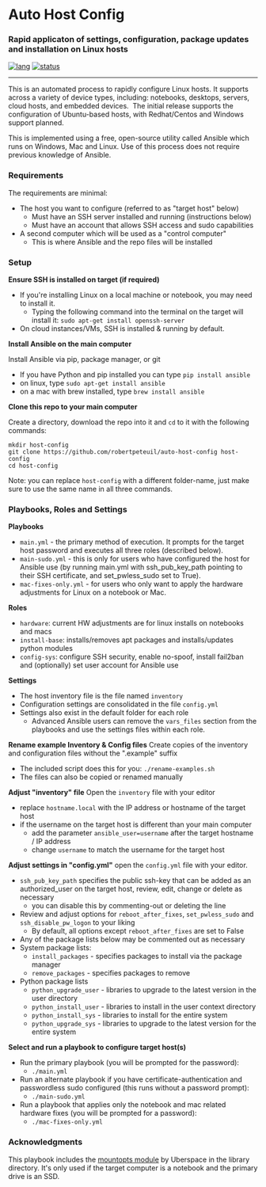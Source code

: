# Auto Host Config
### Rapid applicaton of settings, configuration, package updates and installation on Linux hosts
[![lang](https://img.shields.io/badge/language-ansible-3572A5.svg?style=flat-square)](https://github.com/robertpeteuil/auto-host-config)
[![status](https://img.shields.io/badge/status-stable-brightgreen.svg?style=flat-square)](https://github.com/robertpeteuil/auto-host-config)

---

This is an automated process to rapidly configure Linux hosts.  It supports across a variety of device types, including: notebooks, desktops, servers, cloud hosts, and embedded devices.  The initial release supports the configuration of Ubuntu-based hosts, with Redhat/Centos and Windows support planned.

This is implemented using a free, open-source utility called Ansible which runs on Windows, Mac and Linux.  Use of this process does not require previous knowledge of Ansible. 

### Requirements
The requirements are minimal:
- The host you want to configure (referred to as "target host" below)
  - Must have an SSH server installed and running (instructions below)
  - Must have an account that allows SSH access and sudo capabilities
- A second computer which will be used as a "control computer"
  - This is where Ansible and the repo files will be installed

### Setup

**Ensure SSH is installed on target (if required)**
- If you're installing Linux on a local machine or notebook, you may need to install it.
  - Typing the following command into the terminal on the target will install it: `sudo apt-get install openssh-server`
- On cloud instances/VMs, SSH is installed & running by default.

**Install Ansible on the main computer**

Install Ansible via pip, package manager, or git
- If you have Python and pip installed you can type `pip install ansible`
- on linux, type `sudo apt-get install ansible`
- on a mac with brew installed, type `brew install ansible`

**Clone this repo to your main computer**

Create a directory, download the repo into it and `cd` to it with the following commands:

```
mkdir host-config
git clone https://github.com/robertpeteuil/auto-host-config host-config
cd host-config
```

Note: you can replace `host-config` with a different folder-name, just make sure to use the same name in all three commands.


### Playbooks, Roles and Settings

**Playbooks**
- `main.yml` - the primary method of execution.  It prompts for the target host password and executes all three roles (described below).
- `main-sudo.yml` - this is only for users who have configured the host for Ansible use (by running main.yml with ssh_pub_key_path pointing to their SSH certificate, and set_pwless_sudo set to True).
- `mac-fixes-only.yml` - for users who only want to apply the hardware adjustments for Linux on a notebook or Mac.

**Roles**
- `hardware`: current HW adjustments are for linux installs on notebooks and macs
- `install-base`: installs/removes apt packages and installs/updates python modules
- `config-sys`: configure SSH security, enable no-spoof, install fail2ban and (optionally) set user account for Ansible use

**Settings**
- The host inventory file is the file named `inventory`
- Configuration settings are consolidated in the file `config.yml`
- Settings also exist in the default folder for each role
  - Advanced Ansible users can remove the `vars_files` section from the playbooks and use the settings files within each role.

**Rename example Inventory & Config files**
Create copies of the inventory and configuration files without the ".example" suffix
- The included script does this for you: `./rename-examples.sh`
- The files can also be copied or renamed manually

**Adjust "inventory" file**
Open the `inventory` file with your editor
- replace `hostname.local` with the IP address or hostname of the target host
- if the username on the target host is different than your main computer
  - add the parameter `ansible_user=username` after the target hostname / IP address
  - change `username` to match the username for the target host

**Adjust settings in "config.yml"**
open the `config.yml` file with your editor.
- `ssh_pub_key_path` specifies the public ssh-key that can be added as an authorized_user on the target host, review, edit, change or delete as necessary
  - you can disable this by commenting-out or deleting the line
- Review and adjust options for `reboot_after_fixes`, `set_pwless_sudo` and `ssh_disable_pw_logon` to your liking
  - By default, all options except `reboot_after_fixes` are set to False
- Any of the package lists below may be commented out as necessary
- System package lists:
  - `install_packages` - specifies packages to install via the package manager
  - `remove_packages` - specifies packages to remove
- Python package lists
  - `python_upgrade_user` - libraries to upgrade to the latest version in the user directory
  - `python_install_user` - libraries to install in the user context directory
  - `python_install_sys` - libraries to install for the entire system
  - `python_upgrade_sys` - libraries to upgrade to the latest version for the entire system

**Select and run a playbook to configure target host(s)**
- Run the primary playbook (you will be prompted for the password):
  - `./main.yml`
- Run an alternate playbook if you have certificate-authentication and passwordless sudo configured (this runs without a password prompt):
  - `./main-sudo.yml`
- Run a playbook that applies only the notebook and mac related hardware fixes (you will be prompted for a password):
  - `./mac-fixes-only.yml`

### Acknowledgments

This playbook includes the [mountopts module](https://github.com/Uberspace/ansible-mountopts) by Uberspace in the library directory.  It's only used if the target computer is a notebook and the primary drive is an SSD.
